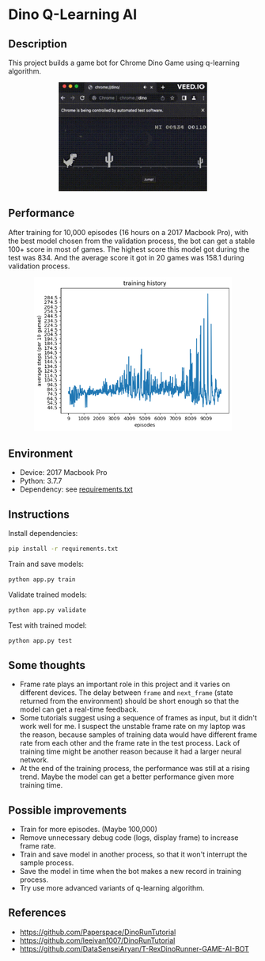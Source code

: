 # Dino Q-Learning AI

## Description

This project builds a game bot for Chrome Dino Game using q-learning algorithm.

<p align="center">
  <img src="assets/gameplay.gif" width="300">
</p>

## Performance

After training for 10,000 episodes (16 hours on a 2017 Macbook Pro), with the best model chosen from the validation process, the bot can get a stable 100+ score in most of games. The highest score this model got during the test was 834. And the average score it got in 20 games was 158.1 during validation process.

<p align="center">
  <img src="assets/train_history.png" width="400">
</p>

## Environment

- Device: 2017 Macbook Pro
- Python: 3.7.7
- Dependency: see [requirements.txt](requirements.txt)

## Instructions

Install dependencies:

```bash
pip install -r requirements.txt
```

Train and save models:

```python
python app.py train
```

Validate trained models:

```python
python app.py validate
```

Test with trained model:

```python
python app.py test
```

## Some thoughts

- Frame rate plays an important role in this project and it varies on different devices. The delay between `frame` and `next_frame` (state returned from the environment) should be short enough so that the model can get a real-time feedback.
- Some tutorials suggest using a sequence of frames as input, but it didn't work well for me. I suspect the unstable frame rate on my laptop was the reason, because samples of training data would have different frame rate from each other and the frame rate in the test process. Lack of training time might be another reason because it had a larger neural network.
- At the end of the training process, the performance was still at a rising trend. Maybe the model can get a better performance given more training time.

## Possible improvements

- Train for more episodes. (Maybe 100,000)
- Remove unnecessary debug code (logs, display frame) to increase frame rate.
- Train and save model in another process, so that it won't interrupt the sample process.
- Save the model in time when the bot makes a new record in training process.
- Try use more advanced variants of q-learning algorithm.

## References

- https://github.com/Paperspace/DinoRunTutorial
- https://github.com/leeivan1007/DinoRunTutorial
- https://github.com/DataSenseiAryan/T-RexDinoRunner-GAME-AI-BOT
